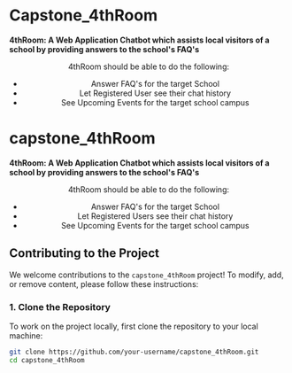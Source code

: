 # Capstone_4thRoom

**4thRoom: A Web Application Chatbot which assists local visitors of a school by providing answers to the school's FAQ's**
<center>
  4thRoom should be able to do the following:
  <ul>
    <li>Answer FAQ's for the target School</li>
    <li>Let Registered User see their chat history</li>
    <li>See Upcoming Events for the target school campus</li>
  </ul>
</center>

# capstone_4thRoom

**4thRoom: A Web Application Chatbot which assists local visitors of a school by providing answers to the school's FAQ's**

<center>
  4thRoom should be able to do the following:
  <ul>
    <li>Answer FAQ's for the target School</li>
    <li>Let Registered Users see their chat history</li>
    <li>See Upcoming Events for the target school campus</li>
  </ul>
</center>

## Contributing to the Project

We welcome contributions to the `capstone_4thRoom` project! To modify, add, or remove content, please follow these instructions:

### **1. Clone the Repository**

To work on the project locally, first clone the repository to your local machine:

```bash
git clone https://github.com/your-username/capstone_4thRoom.git
cd capstone_4thRoom
